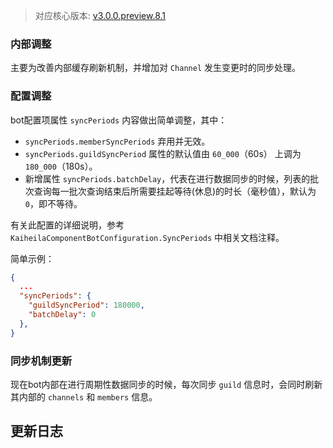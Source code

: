 > 对应核心版本: [v3.0.0.preview.8.1](https://github.com/ForteScarlet/simpler-robot/releases/tag/v3.0.0.preview.8.1)

### 内部调整
主要为改善内部缓存刷新机制，并增加对 `Channel` 发生变更时的同步处理。

### 配置调整
bot配置项属性 `syncPeriods` 内容做出简单调整，其中：
- `syncPeriods.memberSyncPeriods` 弃用并无效。
- `syncPeriods.guildSyncPeriod` 属性的默认值由 `60_000`（60s） 上调为 `180_000`（180s）。
- 新增属性 `syncPeriods.batchDelay`，代表在进行数据同步的时候，列表的批次查询每一批次查询结束后所需要挂起等待(休息)的时长（毫秒值），默认为`0`，即不等待。

有关此配置的详细说明，参考 `KaiheilaComponentBotConfiguration.SyncPeriods` 中相关文档注释。

简单示例：
```json
{
  ...
  "syncPeriods": {
    "guildSyncPeriod": 180000,
    "batchDelay": 0
  },
}
```


### 同步机制更新
现在bot内部在进行周期性数据同步的时候，每次同步 `guild` 信息时，会同时刷新其内部的 `channels` 和 `members` 信息。


## 更新日志
